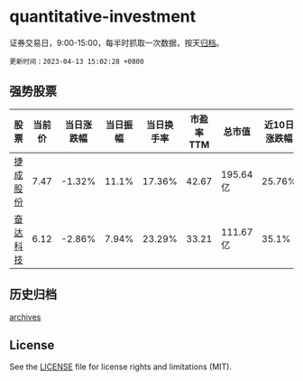 # quantitative-investment

证券交易日，9:00-15:00，每半时抓取一次数据，按天[归档](archives)。

`更新时间：2023-04-13 15:02:28 +0800`

## 强势股票

|股票|当前价|当日涨跌幅|当日振幅|当日换手率|市盈率TTM|总市值|近10日涨跌幅|
|----|----|----|----|----|----|----|----|
|[捷成股份](https://xueqiu.com/S/SZ300182)|7.47|-1.32%|11.1%|17.36%|42.67|195.64亿|25.76%|
|[奋达科技](https://xueqiu.com/S/SZ002681)|6.12|-2.86%|7.94%|23.29%|33.21|111.67亿|35.1%|

## 历史归档

[archives](archives)

## License

See the [LICENSE](LICENSE) file for license rights and limitations (MIT).